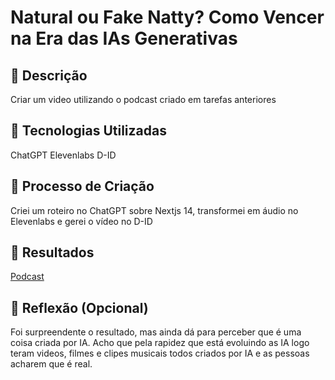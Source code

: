 # Natural ou Fake Natty? Como Vencer na Era das IAs Generativas

## 📒 Descrição
Criar um video utilizando o podcast criado em tarefas anteriores

## 🤖 Tecnologias Utilizadas
ChatGPT
Elevenlabs
D-ID

## 🧐 Processo de Criação
Criei um roteiro no ChatGPT sobre Nextjs 14, transformei em áudio no Elevenlabs e gerei o vídeo no D-ID

## 🚀 Resultados
[Podcast](https://github.com/driman-systems/lab-natty-or-not.git/video/podcast.mp4)

## 💭 Reflexão (Opcional)
Foi surpreendente o resultado, mas ainda dá para perceber que é uma coisa criada por IA.
Acho que pela rapidez que está evoluindo as IA logo teram videos, filmes e clipes musicais todos criados por IA e as pessoas acharem que é real.

